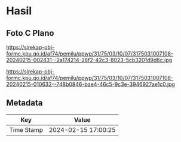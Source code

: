 # Hasil

## Foto C Plano

https://sirekap-obj-formc.kpu.go.id/af74/pemilu/ppwp/31/75/03/10/07/3175031007108-20240215-002431--2a174214-28f2-42c3-8023-5cb3201d9d6c.jpg

https://sirekap-obj-formc.kpu.go.id/af74/pemilu/ppwp/31/75/03/10/07/3175031007108-20240215-010632--748b0846-bae4-46c5-9c3e-3946927ae1c0.jpg


## Metadata

| Key        | Value               |
| ---------- | ------------------- |
| Time Stamp | 2024-02-15 17:00:25 |



